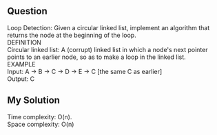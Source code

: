 ## Question
Loop Detection: Given a circular linked list, implement an algorithm that returns the node at the
beginning of the loop.<br>
DEFINITION<br>
Circular linked list: A (corrupt) linked list in which a node's next pointer points to an earlier node, so
as to make a loop in the linked list.<br>
EXAMPLE<br>
Input: A -> B -> C -> D -> E -> C [the same C as earlier]<br>
Output: C 

## My Solution
Time complexity: O(n). <br>
Space complexity: O(n)
